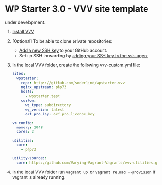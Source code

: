 # WP Starter 3.0 - VVV site template

under development.

1) [Install VVV](https://varyingvagrantvagrants.org/docs/en-US/installation/)

2) [Optional] To be able to clone private repositories:
	- [Add a new SSH key](https://help.github.com/articles/adding-a-new-ssh-key-to-your-github-account/) to your GitHub account.
	- Set up SSH forwarding by [adding your SSH key to the ssh-agent](https://help.github.com/articles/generating-a-new-ssh-key-and-adding-it-to-the-ssh-agent/#adding-your-ssh-key-to-the-ssh-agent)

3) In the local VVV folder, create the following vvv-custom.yml file:

	```yml
	sites:
	  wpstarter:
	    repo: https://github.com/soderlind/wpstarter-vvv
	    nginx_upstream: php73
	    hosts:
	      - wpstarter.test
	    custom:
	      wp_type: subdirectory
	      wp_version: latest
	      acf_pro_key: acf_pro_license_key

	vm_config:
	  memory: 2048
	  cores: 2

	utilities:
	  core:
	    - php73

	utility-sources:
	  core: https://github.com/Varying-Vagrant-Vagrants/vvv-utilities.git
	```

4) In the local VVV folder run `vagrant up`, or `vagrant reload --provision` if vagrant is already running.
